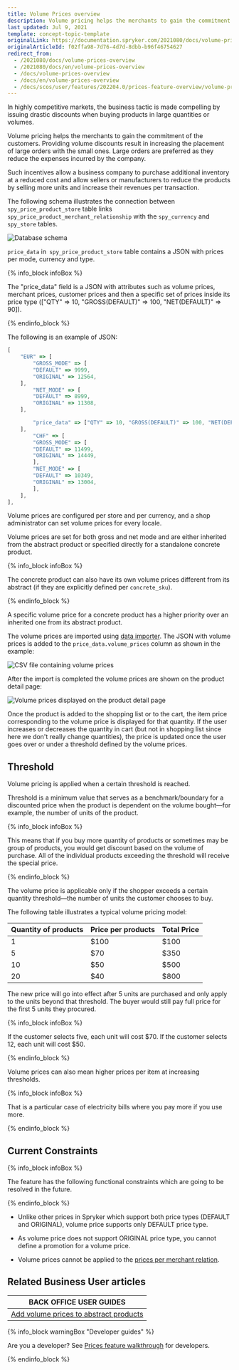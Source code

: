 ```yaml
---
title: Volume Prices overview
description: Volume pricing helps the merchants to gain the commitment of the customers. Providing volume discounts results in increasing the placement of large orders.
last_updated: Jul 9, 2021
template: concept-topic-template
originalLink: https://documentation.spryker.com/2021080/docs/volume-prices-overview
originalArticleId: f02ffa98-7d76-4d7d-8dbb-b96f46754627
redirect_from:
  - /2021080/docs/volume-prices-overview
  - /2021080/docs/en/volume-prices-overview
  - /docs/volume-prices-overview
  - /docs/en/volume-prices-overview
  - /docs/scos/user/features/202204.0/prices-feature-overview/volume-prices-overview.html
---
```


In highly competitive markets, the business tactic is made compelling by issuing drastic discounts when buying products in large quantities or volumes.

Volume pricing helps the merchants to gain the commitment of the customers. Providing volume discounts result in increasing the placement of large orders with the small ones. Large orders are preferred as they reduce the expenses incurred by the company.

Such incentives allow a business company to purchase additional inventory at a reduced cost and allow sellers or manufacturers to reduce the products by selling more units and increase their revenues per transaction.

The following schema illustrates the connection between `spy_price_product_store` table links `spy_price_product_merchant_relationship` with the `spy_currency` and `spy_store` tables.

![Database schema](https://spryker.s3.eu-central-1.amazonaws.com/docs/Features/Price/Volume+Prices/Volume+Prices+Feature+Overview/volume-prices-dbschema.png)

`price_data` in` spy_price_product_store` table contains a JSON with prices per mode, currency and type.

{% info_block infoBox %}

The "price_data" field is a JSON with attributes such as volume prices, merchant prices, customer prices and then a specific set of prices inside its price type (["QTY" => 10, "GROSS(DEFAULT)" => 100, "NET(DEFAULT)" => 90]).

{% endinfo_block %}


The following is an example of JSON:

```js
[
	"EUR" => [
		"GROSS_MODE" => [
		"DEFAULT" => 9999,
		"ORIGINAL" => 12564,
	],
		"NET_MODE" => [
		"DEFAULT" => 8999,
		"ORIGINAL" => 11308,
	],

		"price_data" => ["QTY" => 10, "GROSS(DEFAULT)" => 100, "NET(DEFAULT)" => 90], ["QTY" => 20, "GROSS(DEFAULT)" => 90, "NET(DEFAULT)" => 80]
	],
		"CHF" => [
		"GROSS_MODE" => [
		"DEFAULT" => 11499,
		"ORIGINAL" => 14449,
		],
		"NET_MODE" => [
		"DEFAULT" => 10349,
		"ORIGINAL" => 13004,
		],
	],
],
```

Volume prices are configured per store and per currency, and a shop administrator can set volume prices for every locale.

Volume prices are set for both gross and net mode and are either inherited from the abstract product or specified directly for a standalone concrete product.

{% info_block infoBox %}

The concrete product can also have its own volume prices different from its abstract (if they are explicitly defined per `concrete_sku`).

{% endinfo_block %}

A specific volume price for a concrete product has a higher priority over an inherited one from its abstract product.

The volume prices are imported using [data importer](https://github.com/spryker/price-product-data-import/blob/master/data/import/product_price.csv). The JSON with volume prices is added to the `price_data.volume_prices` column as shown in the example:

![CSV file containing volume prices](https://spryker.s3.eu-central-1.amazonaws.com/docs/Features/Price/Volume+Prices/Volume+Prices+Feature+Overview/volume-prices-csv.png)

After the import is completed the volume prices are shown on the product detail page:

![Volume prices displayed on the product detail page](https://spryker.s3.eu-central-1.amazonaws.com/docs/Features/Price/Volume+Prices/Volume+Prices+Feature+Overview/volume-prices-pdp.png)

Once the product is added to the shopping list or to the cart, the item price corresponding to the volume price is displayed for that quantity. If the user increases or decreases the quantity in cart (but not in shopping list since here we don't really change quantities), the price is updated once the user goes over or under a threshold defined by the volume prices.

## Threshold
Volume pricing is applied when a certain threshold is reached.

Threshold is a minimum value that serves as a benchmark/boundary for a discounted price when the product is dependent on the volume bought—for example, the number of units of the product.

{% info_block infoBox %}

This means that if you buy more quantity of products or sometimes may be group of products, you would get discount based on the volume of purchase. All of the individual products exceeding the threshold will receive the special price.

{% endinfo_block %}

The volume price is applicable only if the shopper exceeds a certain quantity threshold—the number of units the customer chooses to buy.

The following table illustrates a typical volume pricing model:

| Quantity of products | Price per products | Total Price |
| --- | --- | --- |
| 1 | $100 | $100 |
| 5 | $70 | $350 |
| 10 | $50 | $500 |
| 20 | $40 | $800 |

The new price will go into effect after 5 units are purchased and only apply to the units beyond that threshold. The buyer would still pay full price for the first 5 units they procured.

{% info_block infoBox %}

If the customer selects five, each unit will cost $70. If the customer selects 12, each unit will cost $50.

{% endinfo_block %}

Volume prices can also mean higher prices per item at increasing thresholds.

{% info_block infoBox %}

That is a particular case of electricity bills where you pay more if you use more.

{% endinfo_block %}

##  Current Constraints

{% info_block infoBox %}

The feature has the following functional constraints which are going to be resolved in the future.

{% endinfo_block %}

* Unlike other prices in Spryker which support both price types (DEFAULT and ORIGINAL), volume price supports only DEFAULT price type.

* As volume price does not support ORIGINAL price type, you cannot define a promotion for a volume price.

* Volume prices cannot be applied to the [prices per merchant relation](/docs/pbc/all/price-management/merchant-custom-prices-feature-overview.html).

## Related Business User articles

|BACK OFFICE USER GUIDES|
|---|
| [Add volume prices to abstract products](/docs/pbc/all/price-management/manage-in-the-back-office/add-volume-prices-to-abstract-products-and-product-bundles.html)  |

{% info_block warningBox "Developer guides" %}

Are you a developer? See [Prices feature walkthrough](/docs/scos/dev/feature-walkthroughs/{{site.version}}/prices-feature-walkthrough/prices-feature-walkthrough.html) for developers.

{% endinfo_block %}
